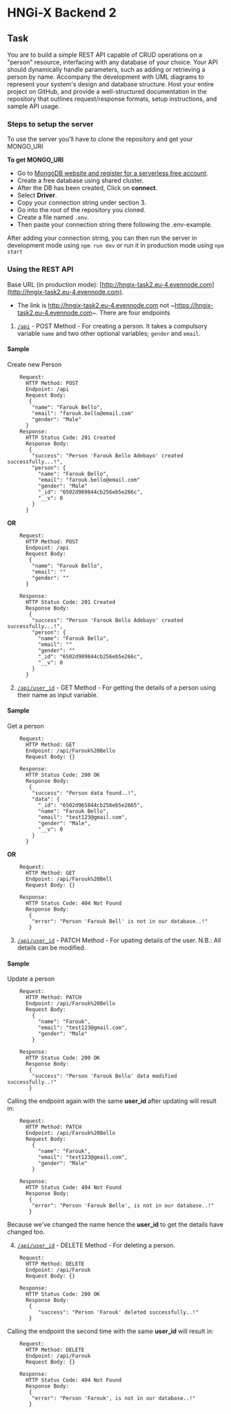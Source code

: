 # HNGi-X Backend 2

## Task
You are to build a simple REST API capable of CRUD operations on a "person" resource, interfacing with any database of your choice. Your API should dynamically handle parameters, such as adding or retrieving a person by name. Accompany the development with UML diagrams to represent your system's design and database structure.  Host your entire project on GitHub, and provide a well-structured documentation in the repository that outlines request/response formats, setup instructions, and sample API usage.

### Steps to setup the server
To use the server you'll have to clone the repository and get your MONGO_URI

**To get MONGO_URI**
- Go to [MongoDB website and register for a serverless free account](http://www.mongodb.com/cloud/atlas/register).
- Create a free database using shared cluster.
- After the DB has been created, Click on **connect**.
- Select **Driver**.
- Copy your connection string under section 3.
- Go into the root of the repository you cloned.
- Create a file named ```.env```.
- Then paste your connection string there following the .env-example.

After adding your connection string, you can then run the server in development mode using  ```npm run dev``` or run it in production mode using  ```npm start```

### Using the REST API

Base URL (in production mode): [http://hngix-task2.eu-4.evennode.com](http://hngix-task2.eu-4.evennode.com).
- The link is http://hngix-task2.eu-4.evennode.com not ~https://hngix-task2.eu-4.evennode.com~.
There are four endpoints
1. [```/api```](http://hngix-task2.eu-4.evennode.com/api) - POST Method - For creating a person. It takes a compulsory variable ```name``` and two other optional variables; ```gender``` and ```email```.
#### Sample
Create new Person
```
    Request:
      HTTP Method: POST
      Endpoint: /api
      Request Body:
       {
        "name": "Farouk Bello",
        "email": "farouk.bello@email.com"
        "gender": "Male"
      }
    Response:
      HTTP Status Code: 201 Created
      Response Body:
       {
        "success": "Person 'Farouk Bello Adebayo' created successfully...!",
        "person": {
          "name": "Farouk Bello",
          "email": "farouk.bello@email.com"
          "gender": "Male"
          "_id": "6502d989844cb256eb5e266c",
          "__v": 0
        }
      }
```

**OR**

```
    Request:
      HTTP Method: POST
      Endpoint: /api
      Request Body:
       {
        "name": "Farouk Bello",
        "email": ""
        "gender": ""
      }

    Response:
      HTTP Status Code: 201 Created
      Response Body:
       {
        "success": "Person 'Farouk Bello Adebayo' created successfully...!",
        "person": {
          "name": "Farouk Bello",
          "email": ""
          "gender": ""
          "_id": "6502d989844cb256eb5e266c",
          "__v": 0
        }
      }
```

2. [```/api/user_id```](http://hngix-task2.eu-4.evennode.com/api/user_id) - GET Method - For getting the details of a person using their name as input variable.
#### Sample
Get a person
```
    Request:
      HTTP Method: GET
      Endpoint: /api/Farouk%20Bello
      Request Body: {}

    Response:
      HTTP Status Code: 200 OK
      Response Body:
       {
        "success": "Person data found..!",
        "data": {
          "_id": "6502d965844cb256eb5e2665",
          "name": "Farouk Bello",
          "email": "test123@gmail.com",
          "gender": "Male",
          "__v": 0
        }
      }
```

**OR**

```
    Request:
      HTTP Method: GET
      Endpoint: /api/Farouk%20Bell
      Request Body: {}

    Response:
      HTTP Status Code: 404 Not Found
      Response Body:
       {
        "error": "Person 'Farouk Bell' is not in our database..!"
       }
```

3. [```/api/user_id```](http://hngix-task2.eu-4.evennode.com/api/user_id) - PATCH Method - For upating details of the user. N.B.: All details can be modified.
#### Sample
Update a person
```
    Request:
      HTTP Method: PATCH
      Endpoint: /api/Farouk%20Bello
      Request Body:
        {
          "name": "Farouk",
          "email": "test123@gmail.com",
          "gender": "Male"
        }

    Response:
      HTTP Status Code: 200 OK
      Response Body:
       {
        "success": "Person 'Farouk Bello' data modified successfully..!"
       }
```

Calling the endpoint again with the same **user_id** after updating will result in:

```
    Request:
      HTTP Method: PATCH
      Endpoint: /api/Farouk%20Bello
      Request Body:
        {
          "name": "Farouk",
          "email": "test123@gmail.com",
          "gender": "Male"
        }

    Response:
      HTTP Status Code: 404 Not Found
      Response Body:
       {
        "error": "Person 'Farouk Bello', is not in our database..!"
       }
```

Because we've changed the name hence the **user_id** to get the details have changed too.

4. [```/api/user_id```](http://hngix-task2.eu-4.evennode.com/api/user_id) - DELETE Method - For deleting a person.

```
    Request:
      HTTP Method: DELETE
      Endpoint: /api/Farouk
      Request Body: {}

    Response:
      HTTP Status Code: 200 OK
      Response Body:
       {
          "success": "Person 'Farouk' deleted successfully..!"
       }
```

Calling the endpoint the second time with the same **user_id** will result in:

```
    Request:
      HTTP Method: DELETE
      Endpoint: /api/Farouk
      Request Body: {}

    Response:
      HTTP Status Code: 404 Not Found
      Response Body:
       {
        "error": "Person 'Farouk', is not in our database..!"
       }
```
